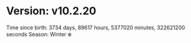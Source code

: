 # Version: v10.2.20
Time since birth: 3734 days, 89617 hours, 5377020 minutes, 322621200 seconds
Season: Winter ❄️
